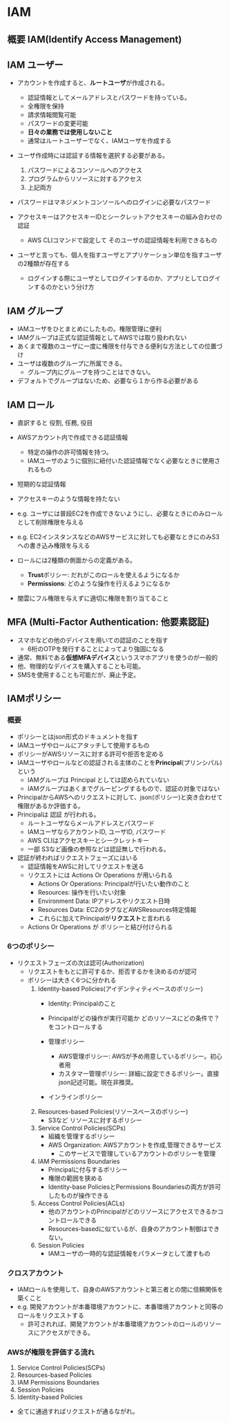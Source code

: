 # IAM
## 概要 IAM(Identify Access Management)

## IAM ユーザー
- アカウントを作成すると、**ルートユーザ**が作成される。
    - 認証情報としてメールアドレスとパスワードを持っている。
    - 全権限を保持
    - 請求情報閲覧可能
    - パスワードの変更可能
    - **日々の業務では使用しないこと**
    - 通常はルートユーザーでなく、IAMユーザを作成する
- ユーザ作成時には認証する情報を選択する必要がある。
    1. パスワードによるコンソールへのアクセス
    1. プログラムからリソースに対するアクセス
    1. 上記両方
- パスワードはマネジメントコンソールへのログインに必要なパスワード
- アクセスキーはアクセスキーIDとシークレットアクセスキーの組み合わせの認証
    - AWS CLIコマンドで設定して そのユーザの認証情報を利用できるもの

- ユーザと言っても、個人を指すユーザとアプリケーション単位を指すユーザの2種類が存在する
    - ログインする際にユーザとしてログインするのか、アプリとしてログインするのかという分け方
## IAM グループ
- IAMユーザをひとまとめにしたもの。権限管理に便利
- IAMグループは正式な認証情報としてAWSでは取り扱われない
- あくまで複数のユーザに一度に権限を付与できる便利な方法としての位置づけ
- ユーザは複数のグループに所属できる。
    - グループ内にグループを持つことはできない。
- デフォルトでグループはないため、必要なら１から作る必要がある

## IAM ロール
- 直訳すると 役割, 任務, 役目
- AWSアカウント内で作成できる認証情報
    - 特定の操作の許可情報を持つ。
    - IAMユーザのように個別に紐付いた認証情報でなく必要なときに使用されるもの
- 短期的な認証情報
- アクセスキーのような情報を持たない

- e.g. ユーザには普段EC2を作成できないようにし、必要なときにのみロールとして削除権限を与える
- e.g. EC2インスタンスなどのAWSサービスに対しても必要なときにのみS3への書き込み権限を与える

- ロールには2種類の側面からの定義がある。
    - **Trust**ポリシー: だれがこのロールを使えるようになるか
    - **Permissions**: どのような操作を行えるようになるか

- 闇雲にフル権限を与えずに適切に権限を割り当てること

## MFA (Multi-Factor Authentication: 他要素認証)
- スマホなどの他のデバイスを用いての認証のことを指す
    - 6桁のOTPを発行することによってより強固になる
- 通常、無料である**仮想MFAデバイス**というスマホアプリを使うのが一般的
- 他、物理的なデバイスを購入することも可能。
- SMSを使用することも可能だが、廃止予定。


## IAMポリシー
### 概要
- ポリシーとはjson形式のドキュメントを指す
- IAMユーザやロールにアタッチして使用するもの
- ポリシーがAWSリソースに対する許可や拒否を定める
- IAMユーザやロールなどの認証される主体のことを**Principal**(プリンシパル)という
    - IAMグループは Principal としては認められていない
    - IAMグループはあくまでグルーピングするもので、認証の対象ではない
- PrincipalからAWSへのリクエストに対して、json(ポリシー)と突き合わせて権限があるか評価する。
- Principalは 認証 が行われる。
    - ルートユーザならメールアドレスとパスワード
    - IAMユーザならアカウントID, ユーザID, パスワード
    - AWS CLIはアクセスキーとシークレットキー
    - 一部 S3など画像の参照などは認証無しで行われる。
- 認証が終わればリクエストフェーズにはいる
    - 認証情報をAWSに対してリクエストを送る
    - リクエストには Actions Or Operations が用いられる
        - Actions Or Operations: Principalが行いたい動作のこと
        - Resources: 操作を行いたい対象
        - Environment Data: IPアドレスやリクエスト日時
        - Resources Data: EC2のタグなどAWSResources特定情報
        - これらに加えてPrincipalが**リクエスト**と言われる
    - Actions Or Operations が ポリシーと結び付けられる

### 6つのポリシー
- リクエストフェーズの次は認可(Authorization)
    - リクエストをもとに許可するか、拒否するかを決めるのが認可
    - ポリシーは大きく6つに分かれる
        1. Identity-based Policies(アイデンティティベースのポリシー)
            - Identity: Principalのこと
            - Principalがどの操作が実行可能か どのリソースにどの条件で？をコントロールする
            - 管理ポリシー
                - AWS管理ポリシー: AWSが予め用意しているポリシー。初心者用
                - カスタマー管理ポリシー: 詳細に設定できるポリシー。直接json記述可能。現在非推奨。

            - インラインポリシー
        1. Resources-based Policies(リソースベースのポリシー)
            - S3など リソースに対するポリシー
        1. Service Control Policies(SCPs)
            - 組織を管理するポリシー
            - AWS Organization: AWSアカウントを作成,管理できるサービス
                - このサービスで管理しているアカウントのポリシーを管理
        1. IAM Permissions Boundaries
            - Principalに付与するポリシー
            - 権限の範囲を狭める
            - Identity-base PoliciesとPermissions Boundariesの両方が許可したものが操作できる
        1. Access Control Policies(ACLs)
            - 他のアカウントのPrincipalがどのリソースにアクセスできるかコントロールできる
            - Resources-basedに似ているが、自身のアカウント制御はできない。
        1. Session Policies
            - IAMユーザの一時的な認証情報をパラメータとして渡すもの

### クロスアカウント
- IAMロールを使用して、自身のAWSアカウントと第三者との間に信頼関係を築くこと
- e.g. 開発アカウントが本番環境アカウントに、本番環境アカウントと同等のロールをリクエストする
    - 許可されれば、開発アカウントが本番環境アカウントのロールのリソースにアクセスができる。

### AWSが権限を評価する流れ
1. Service Control Policies(SCPs)
1. Resources-based Policies
1. IAM Permissions Boundaries
1. Session Policies
1. Identity-based Policies

- 全てに通過すればリクエストが通るながれ。
